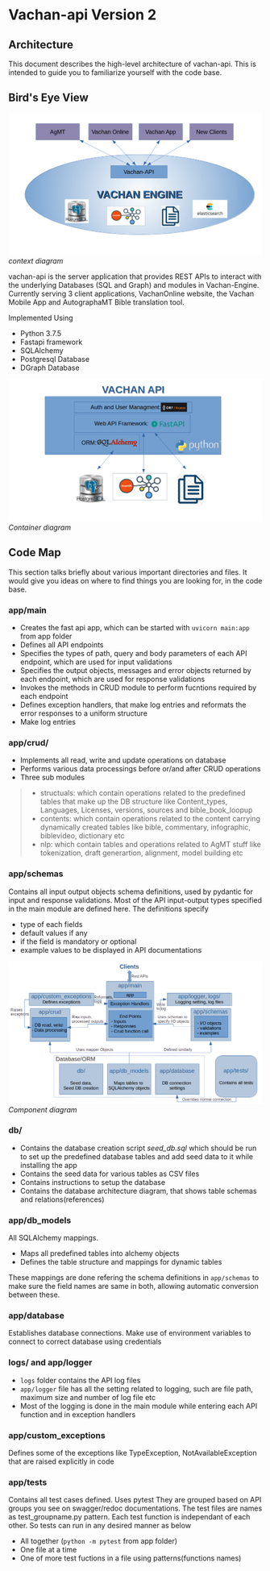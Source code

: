 # Vachan-api Version 2
## Architecture

This document describes the high-level architecture of vachan-api. This is intended to guide you to familiarize yourself with the code base.

## Bird's Eye View

![vachan-engine](./images/vachan-engine-diagram.png)
*context diagram*

vachan-api is the server application that provides REST APIs to interact with the underlying Databases (SQL and Graph) and modules in Vachan-Engine. Currently serving 3 client applications, VachanOnline website, the Vachan Mobile App and AutographaMT Bible translation tool.

Implemented Using
* Python 3.7.5
* Fastapi framework
* SQLAlchemy
* Postgresql Database
* DGraph Database

![vachan-api components](./images/Vachan-apiv2arch.png)
*Container diagram*

## Code Map

This section talks briefly about various important directories and files. It would give you ideas on where to find things you are looking for, in the code base.

### app/main

* Creates the fast api app, which can be started with `uvicorn main:app` from app folder
* Defines all API endpoints
* Specifies the types of path, query and body parameters of each API endpoint, which are used for input validations
* Specifies the output objects, messages and error objects returned by each endpoint, which are used for response validations
* Invokes the methods in CRUD module to perform fucntions required by each endpoint
* Defines exception handlers, that make log entries and reformats the error responses to a uniform structure
* Make log entries


### app/crud/

* Implements all read, write and update operations on database
* Performs various data processings before or/and after CRUD operations
* Three sub modules
> * structuals: which contain operations related to the predefined tables that make up the DB structure like Content_types, Languages, Licenses, versions, sources and bible_book_loopup
> * contents: which contain operations related to the content carrying dynamically created tables like bible, commentary, infographic, biblevideo, dictionary etc
> * nlp: which contain tables and operations related to AgMT stuff like tokenization, draft generartion, alignment, model building etc

### app/schemas

Contains all input output objects schema definitions, used by pydantic for input and response validations. Most of the API input-output types specified in the main module are defined here. The definitions specify
- type of each fields
- default values if any
- if the field is mandatory or optional
- example values to be displayed in API documentations

![component diagram](./images/Vachan-apiv2components.png)
*Component diagram*

### db/

* Contains the database creation script _seed_db.sql_ which should be run to set up the predefined database tables and add seed data to it while installing the app
* Contains the seed data for various tables as CSV files
* Contains instructions to setup the database
* Contains the database architecture diagram, that shows table schemas and relations(references)

### app/db_models

All SQLAlchemy mappings.
* Maps all predefined tables into alchemy objects
* Defines the table structure and mappings for dynamic tables

These mappings are done refering the schema definitions in `app/schemas` to make sure the field names are same in both, allowing automatic conversion between these.

### app/database

Establishes database connections. Make use of environment variables to connect to correct database using credentials

### logs/ and app/logger

* `logs` folder contains the API log files
* `app/logger` file has all the setting related to logging, such are file path, maximum size and number of log file etc
* Most of the logging is done in the main module while entering each API function and in exception handlers

### app/custom_exceptions

Defines some of the exceptions like TypeException, NotAvailableException that are raised explicitly in code

### app/tests

Contains all test cases defined. Uses pytest
They are grouped based on API groups you see on swagger/redoc documentations.
The test files are names as test_groupname.py pattern. Each test function is independant of each other. So tests can run in any desired manner as below

- All together (`python -m pytest` from app folder)
- One file at a time
- One of more test fuctions in a file using patterns(functions names)
